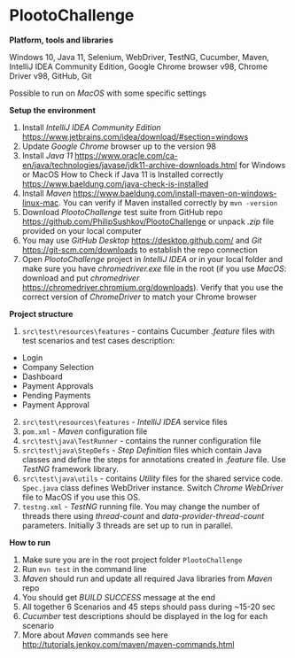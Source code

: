 PlootoChallenge
==============

**Platform, tools and libraries**

Windows 10, Java 11, Selenium, WebDriver, TestNG, Cucumber, Maven, IntelliJ IDEA Community Edition, 
Google Chrome browser v98, Chrome Driver v98, GitHub, Git

Possible to run on *MacOS* with some specific settings

**Setup the environment**

1. Install *IntelliJ IDEA Community Edition* https://www.jetbrains.com/idea/download/#section=windows
2. Update *Google Chrome* browser up to the version 98
3. Install *Java 11* https://www.oracle.com/ca-en/java/technologies/javase/jdk11-archive-downloads.html for Windows or MacOS
   How to Check if Java 11 is Installed correctly https://www.baeldung.com/java-check-is-installed
4. Install *Maven* https://www.baeldung.com/install-maven-on-windows-linux-mac. 
   You can verify if Maven installed correctly by `mvn -version` 
5. Download *PlootoChallenge* test suite from GitHub repo https://github.com/PhilipSushkov/PlootoChallenge or 
unpack *.zip* file provided on your local computer
6. You may use *GitHub Desktop* https://desktop.github.com/ and *Git* https://git-scm.com/downloads to establish the repo connection
7. Open *PlootoChallenge* project in *IntelliJ IDEA* or in your local folder and make sure you have *chromedriver.exe*
file in the root (if you use *MacOS*: download and put *chromedriver* https://chromedriver.chromium.org/downloads). 
Verify that you use the correct version of *ChromeDriver* to match your Chrome browser

**Project structure**
1. `src\test\resources\features` - contains Cucumber *.feature* files with test scenarios and test cases description:
  - Login
  - Company Selection
  - Dashboard
  - Payment Approvals
  - Pending Payments
  - Payment Approval
2. `src\test\resources\features` - *IntelliJ IDEA* service files
3. `pom.xml` - *Maven* configuration file
4. `src\test\java\TestRunner` - contains the runner configuration file
5. `src\test\java\StepDefs` - *Step Definition* files which contain Java classes and define the steps for annotations 
created in *.feature* file. Use *TestNG* framework library.
6. `src\test\java\utils` - contains *Utility* files for the shared service code. 
`Spec.java` class defines WebDriver instance. Switch *Chrome WebDriver* file to MacOS if you use this OS.
7. `testng.xml` - *TestNG* running file. You may change the number of threads there using *thread-count*
and *data-provider-thread-count* parameters. Initially 3 threads are set up to run in parallel.

**How to run**
1. Make sure you are in the root project folder `PlootoChallenge`
2. Run `mvn test` in the command line 
3. *Maven* should run and update all required Java libraries from *Maven* repo
4. You should get *BUILD SUCCESS* message at the end
5. All together 6 Scenarios and 45 steps should pass during ~15-20 sec
6. *Cucumber* test descriptions should be displayed in the log for each scenario
7. More about *Maven* commands see here http://tutorials.jenkov.com/maven/maven-commands.html
